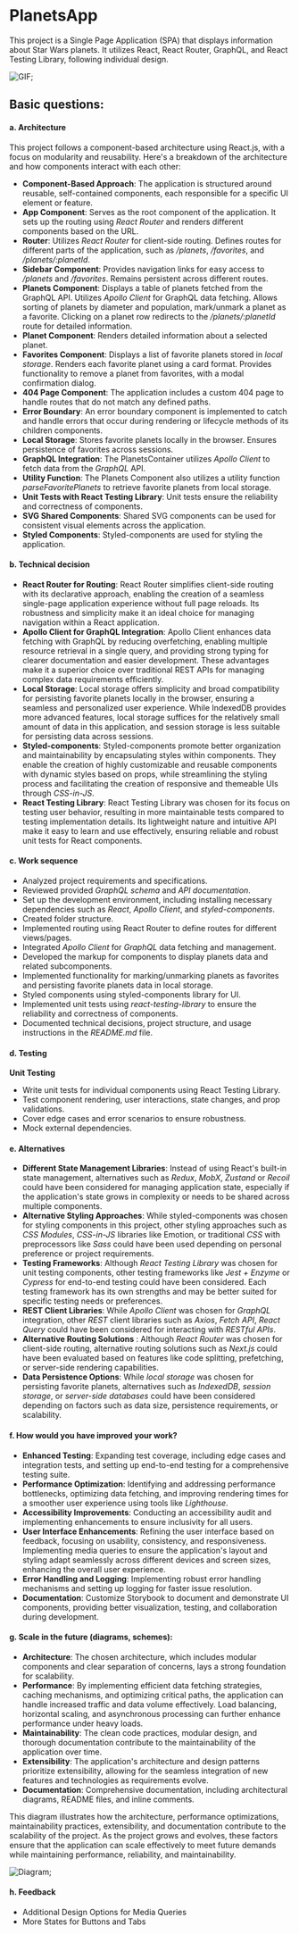 # PlanetsApp

This project is a Single Page Application (SPA) that displays information about Star Wars planets. It utilizes React, React Router, GraphQL, and React Testing Library, following individual design.

![GIF]("https://media.giphy.com/media/v1.Y2lkPTc5MGI3NjExdGxxbDR3OWltczRzbnEwa2JkMmdyMmhoMHppODQ4Nm9uMW93b25maCZlcD12MV9pbnRlcm5hbF9naWZfYnlfaWQmY3Q9Zw/TjyiZJjBvjVjXl9iwD/source.gif");

## Basic questions:

#### a. Architecture ####

This project follows a component-based architecture using React.js, with a focus on modularity and reusability. Here's a breakdown of the architecture and how components interact with each other:

- **Component-Based Approach**: The application is structured around reusable, self-contained components, each responsible for a specific UI element or feature.
- **App Component**: Serves as the root component of the application. It sets up the routing using _React Router_ and renders different components based on the URL.
- **Router**: Utilizes _React Router_ for client-side routing. Defines routes for different parts of the application, such as _/planets_, _/favorites_, and _/planets/:planetId_.
- **Sidebar Component**: Provides navigation links for easy access to _/planets_ and _/favorites_. Remains persistent across different routes.
- **Planets Component**: Displays a table of planets fetched from the GraphQL API. Utilizes _Apollo Client_ for GraphQL data fetching. Allows sorting of planets by diameter and population, mark/unmark a planet as a favorite. Clicking on a planet row redirects to the _/planets/:planetId_ route for detailed information.
- **Planet Component**: Renders detailed information about a selected planet.
- **Favorites Component**: Displays a list of favorite planets stored in _local storage_. Renders each favorite planet using a card format. Provides functionality to remove a planet from favorites, with a modal confirmation dialog.
- **404 Page Component**: The application includes a custom 404 page to handle routes that do not match any defined paths.
- **Error Boundary**: An error boundary component is implemented to catch and handle errors that occur during rendering or lifecycle methods of its children components.
- **Local Storage**: Stores favorite planets locally in the browser. Ensures persistence of favorites across sessions.
- **GraphQL Integration**: The PlanetsContainer utilizes _Apollo Client_ to fetch data from the _GraphQL_ API.
- **Utility Function**: The Planets Component also utilizes a utility function _parseFavoritePlanets_ to retrieve favorite planets from local storage.
- **Unit Tests with React Testing Library**: Unit tests ensure the reliability and correctness of components.
- **SVG Shared Components**: Shared SVG components can be used for consistent visual elements across the application.
- **Styled Components**: Styled-components are used for styling the application.

#### b. Technical decision ####

- **React Router for Routing**: React Router simplifies client-side routing with its declarative approach, enabling the creation of a seamless single-page application experience without full page reloads. Its robustness and simplicity make it an ideal choice for managing navigation within a React application.
- **Apollo Client for GraphQL Integration**: Apollo Client enhances data fetching with GraphQL by reducing overfetching, enabling multiple resource retrieval in a single query, and providing strong typing for clearer documentation and easier development. These advantages make it a superior choice over traditional REST APIs for managing complex data requirements efficiently.
- **Local Storage**: Local storage offers simplicity and broad compatibility for persisting favorite planets locally in the browser, ensuring a seamless and personalized user experience. While IndexedDB provides more advanced features, local storage suffices for the relatively small amount of data in this application, and session storage is less suitable for persisting data across sessions.
- **Styled-components**: Styled-components promote better organization and maintainability by encapsulating styles within components. They enable the creation of highly customizable and reusable components with dynamic styles based on props, while streamlining the styling process and facilitating the creation of responsive and themeable UIs through _CSS-in-JS_.
- **React Testing Library**: React Testing Library was chosen for its focus on testing user behavior, resulting in more maintainable tests compared to testing implementation details. Its lightweight nature and intuitive API make it easy to learn and use effectively, ensuring reliable and robust unit tests for React components.

#### c. Work sequence ####

- Analyzed project requirements and specifications.
- Reviewed provided _GraphQL schema_ and _API documentation_.
- Set up the development environment, including installing necessary dependencies such as _React_, _Apollo Client_, and _styled-components_.
- Created folder structure.
- Implemented routing using React Router to define routes for different views/pages.
- Integrated _Apollo Client_ for _GraphQL_ data fetching and management.
- Developed the markup for components to display planets data and related subcomponents.
- Implemented functionality for marking/unmarking planets as favorites and persisting favorite planets data in local storage.
- Styled components using styled-components library for UI.
- Implemented unit tests using _react-testing-library_ to ensure the reliability and correctness of components.
- Documented technical decisions, project structure, and usage instructions in the _README.md_ file.

#### d. Testing ####

**Unit Testing**

- Write unit tests for individual components using React Testing Library.
- Test component rendering, user interactions, state changes, and prop validations.
- Cover edge cases and error scenarios to ensure robustness.
- Mock external dependencies.

#### e. Alternatives ####

- **Different State Management Libraries**: Instead of using React's built-in state management, alternatives such as _Redux_, _MobX_, _Zustand_ or _Recoil_ could have been considered for managing application state, especially if the application's state grows in complexity or needs to be shared across multiple components.
- **Alternative Styling Approaches**: While styled-components was chosen for styling components in this project, other styling approaches such as _CSS Modules_, _CSS-in-JS_ libraries like Emotion, or traditional _CSS_ with preprocessors like _Sass_ could have been used depending on personal preference or project requirements.
- **Testing Frameworks**: Although _React Testing Library_ was chosen for unit testing components, other testing frameworks like _Jest + Enzyme_ or _Cypress_ for end-to-end testing could have been considered. Each testing framework has its own strengths and may be better suited for specific testing needs or preferences.
- **REST Client Libraries**: While _Apollo Client_ was chosen for _GraphQL_ integration, other _REST_ client libraries such as _Axios_, _Fetch API_, _React Query_ could have been considered for interacting with _RESTful APIs_.
- **Alternative Routing Solutions** : Although _React Router_ was chosen for client-side routing, alternative routing solutions such as _Next.js_ could have been evaluated based on features like code splitting, prefetching, or server-side rendering capabilities.
- **Data Persistence Options**: While _local storage_ was chosen for persisting favorite planets, alternatives such as _IndexedDB_, _session storage_, or _server-side databases_ could have been considered depending on factors such as data size, persistence requirements, or scalability.

#### f. How would you have improved your work? ####

- **Enhanced Testing**: Expanding test coverage, including edge cases and integration tests, and setting up end-to-end testing for a comprehensive testing suite.
- **Performance Optimization**: Identifying and addressing performance bottlenecks, optimizing data fetching, and improving rendering times for a smoother user experience using tools like _Lighthouse_.
- **Accessibility Improvements**: Conducting an accessibility audit and implementing enhancements to ensure inclusivity for all users.
- **User Interface Enhancements**: Refining the user interface based on feedback, focusing on usability, consistency, and responsiveness. Implementing media queries to ensure the application's layout and styling adapt seamlessly across different devices and screen sizes, enhancing the overall user experience.
- **Error Handling and Logging**: Implementing robust error handling mechanisms and setting up logging for faster issue resolution.
- **Documentation**: Customize Storybook to document and demonstrate UI components, providing better visualization, testing, and collaboration during development.

#### g. Scale in the future (diagrams, schemes): ####

- **Architecture**: The chosen architecture, which includes modular components and clear separation of concerns, lays a strong foundation for scalability.
- **Performance**: By implementing efficient data fetching strategies, caching mechanisms, and optimizing critical paths, the application can handle increased traffic and data volume effectively. Load balancing, horizontal scaling, and asynchronous processing can further enhance performance under heavy loads.
- **Maintainability**: The clean code practices, modular design, and thorough documentation contribute to the maintainability of the application over time.
- **Extensibility**: The application's architecture and design patterns prioritize extensibility, allowing for the seamless integration of new features and technologies as requirements evolve.
- **Documentation**: Comprehensive documentation, including architectural diagrams, README files, and inline comments.

This diagram illustrates how the architecture, performance optimizations, maintainability practices, extensibility, and documentation contribute to the scalability of the project. As the project grows and evolves, these factors ensure that the application can scale effectively to meet future demands while maintaining performance, reliability, and maintainability.

![Diagram]("src/assets/diagram.png");

#### h. Feedback ####

- Additional Design Options for Media Queries
- More States for Buttons and Tabs
